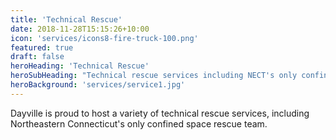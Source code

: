 ```yaml
---
title: 'Technical Rescue'
date: 2018-11-28T15:15:26+10:00
icon: 'services/icons8-fire-truck-100.png'
featured: true
draft: false
heroHeading: 'Technical Rescue'
heroSubHeading: "Technical rescue services including NECT's only confined space team."
heroBackground: 'services/service1.jpg'
---
```


Dayville is proud to host a variety of technical rescue services, including Northeastern Connecticut's only confined space rescue team.
